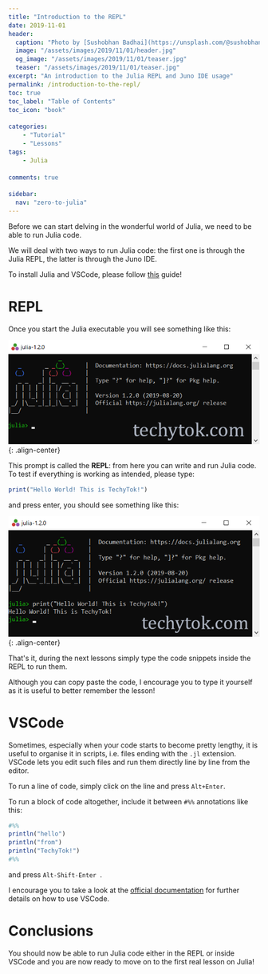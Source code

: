 ```yaml
---
title: "Introduction to the REPL"
date: 2019-11-01
header:
  caption: "Photo by [Sushobhan Badhai](https://unsplash.com/@sushobhan) on [Unsplash](https://unsplash.com)"
  image: "/assets/images/2019/11/01/header.jpg"
  og_image: "/assets/images/2019/11/01/teaser.jpg"
  teaser: "/assets/images/2019/11/01/teaser.jpg"
excerpt: "An introduction to the Julia REPL and Juno IDE usage"
permalink: /introduction-to-the-repl/
toc: true
toc_label: "Table of Contents"
toc_icon: "book"

categories:
    - "Tutorial"
    - "Lessons"
tags:
    - Julia

comments: true

sidebar:
  nav: "zero-to-julia"
---
```




Before we can start delving in the wonderful world of Julia, we need to be able to run Julia code.

We will deal with two ways to run Julia code: the first one is through the Julia REPL, the latter is through the Juno IDE.

To install Julia and VSCode, please follow [this]( https://techytok.com/julia-vscode/ ) guide!

# REPL

Once you start the Julia executable you will see something like this:

![image-center](/assets/images/2019/11/01/REPL.png){: .align-center}

This prompt is called the **REPL**: from here you can write and run Julia code. To test if everything is working as intended, please type:

```julia
print("Hello World! This is TechyTok!")
```

and press enter, you should see something like this:

![image-center](/assets/images/2019/11/01/hello.png){: .align-center}

That's it, during the next lessons simply type the code snippets inside the REPL to run them.

Although you can copy paste the code, I encourage you to type it yourself as it is useful to better remember the lesson!

# VSCode

Sometimes, especially when your code starts to become pretty lengthy, it is useful to organise it in scripts, i.e. files ending with the `.jl` extension. VSCode lets you edit such files and run them directly line by line from the editor.

To run a line of code, simply click on the line and press `Alt+Enter`.

To run a block of code altogether, include it between `#%%` annotations like this:

``` julia
#%%
println("hello")
println("from")
println("TechyTok!")
#%%
```

and press `Alt-Shift-Enter `.

I encourage you to take a look at the [official documentation]( https://www.julia-vscode.org/ ) for further details on how to use VSCode.

# Conclusions

You should now be able to run Julia code either in the REPL or inside VSCode and you are now ready to move on to the first real lesson on Julia!
